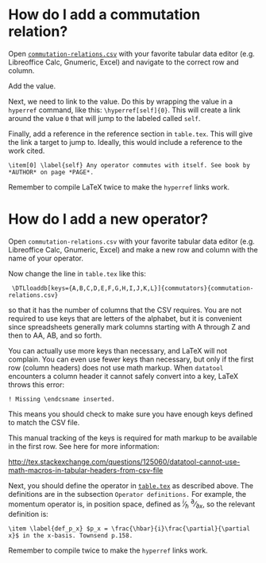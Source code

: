 # How do I add a commutation relation? #

Open [`commutation-relations.csv`](./commutation-relations.csv) with your favorite tabular data editor (e.g. Libreoffice Calc, Gnumeric, Excel) and navigate to the correct row and column.

Add the value.

Next, we need to link to the value. Do this by wrapping the value in a `hyperref` command, like this: `\hyperref[self]{0}`. This will create a link around the value `0` that will jump to the labeled called `self`.

Finally, add a reference in the reference section in `table.tex`. This will give the link a target to jump to. Ideally, this would include a reference to the work cited.

    \item[0] \label{self} Any operator commutes with itself. See book by *AUTHOR* on page *PAGE*.

Remember to compile LaTeX twice to make the `hyperref` links work.

# How do I add a new operator? #

Open `commutation-relations.csv` with your favorite tabular data editor (e.g. Libreoffice Calc, Gnumeric, Excel) and make a new row and column with the name of your operator.

Now change the line in `table.tex` like this:

     \DTLloaddb[keys={A,B,C,D,E,F,G,H,I,J,K,L}]{commutators}{commutation-relations.csv}

so that it has the number of columns that the CSV requires. You are not required to use keys that are letters of the alphabet, but it is convenient since spreadsheets generally mark columns starting with A through Z and then to AA, AB, and so forth.

You can actually use more keys than necessary, and LaTeX will not complain. You can even use fewer keys than necessary, but only if the first row (column headers) does not use math markup. When `datatool` encounters a column header it cannot safely convert into a key, LaTeX throws this error:

    ! Missing \endcsname inserted.

This means you should check to make sure you have enough keys defined to match the CSV file.

This manual tracking of the keys is required for math markup to be available in the first row. See here for more information:

<http://tex.stackexchange.com/questions/125060/datatool-cannot-use-math-macros-in-tabular-headers-from-csv-file>

Next, you should define the operator in [`table.tex`](./table.tex) as described above. The definitions are in the subsection `Operator definitions.` For example, the momentum operator is, in position space, defined as <sup><i>i</i></sup>&frasl;<sub>&#8463;</sub> <sup>&part;</sup>&frasl;<sub>&part;<i>x</i></sub>, so the relevant definition is:

    \item \label{def_p_x} $p_x = \frac{\hbar}{i}\frac{\partial}{\partial x}$ in the x-basis. Townsend p.158.

Remember to compile twice to make the `hyperref` links work.
